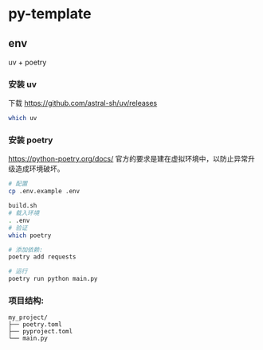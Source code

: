 # py-template

## env

uv + poetry

### 安装 uv

下载 https://github.com/astral-sh/uv/releases

```bash
which uv
```

### 安装 poetry

https://python-poetry.org/docs/ 官方的要求是建在虚拟环境中，以防止异常升级造成环境破坏。

```bash
# 配置
cp .env.example .env

build.sh
# 载入环境
. .env
# 验证
which poetry

# 添加依赖:
poetry add requests

# 运行
poetry run python main.py
```

### 项目结构:
```
my_project/
├── poetry.toml
├── pyproject.toml
└── main.py
```
